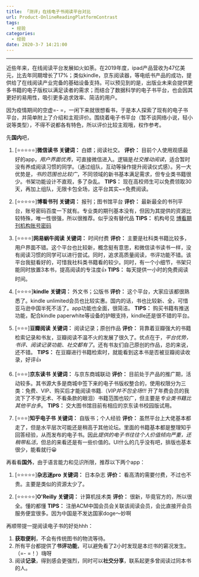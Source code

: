 ```yaml
---
title: 「测评」在线电子书阅读平台对比
url: Product-OnlineReadingPlatformContrast
tags:
  - 经验
categories:
  - 经验
date: 2020-3-7 14:21:00
---
```


* * *

近些年来，在线阅读平台发展如火如荼。在2019年度，ipad产品营收为47亿美元，比去年同期增长了17%；类似kindle，京东阅读器，等电纸书产品的成功，提供给了在线阅读产业完备的基础设备支持。可以预见到的是，出版业未来会提供更多书籍的电子版权以满足读者的需求；而结合了数据科学的电子书平台，也会因其更好的易用性，吸引更多追求效率、简洁的用户。

因为疫情期间的空虚=- =，一闲下来就很想看书，于是本人探索了现有的电子书平台，并简单附上了介绍和主观评价。围绕着电子书平台（暂不谈网络小说，轻小说等类型），不得不说都各有特色，所以评价比较主观哦，权作参考。

先**国内**吧，

1. [⭐⭐⭐⭐⭐]**微信读书**
**关键词：** 白嫖；阅读社交。
**评价：** 目前个人使用观感最好的app，*用户界面优秀*，可直接微信进入。逻辑是*社交推动阅读*，适合暂时没有养成阅读习惯的同学。（通过组队，互动等操作提升阅读仪式感）。另一大优势是，*书的范围也比较广*，不同领域的新书基本满足需求，但专业类书籍很少。书架功能设计不直观，多了杂乱。
**TIPS：** 现在高校师生可以免费领取30天，再加上组队，无限卡包全场，这平台其实~=免费阅读。

2. [⭐⭐⭐⭐⭐]**博看书刊**
**关键词：** 报刊；图书馆平台
**评价：** 最新最全的书刊平台，账号密码百度一下就有。专业类的期刊基本没有，但因为其提供的资源比较特殊，唯一性很强，所以很推荐。似乎没有替代品
**TIPS：** 机构号见 [博看期刊机构账号密码](https://www.52pojie.cn/thread-803069-1-1.html)

3. [⭐⭐⭐⭐]**网易蜗牛阅读**
**关键词：** 时间付费
**评价：** 主要是社科类书籍比较多，用户界面不错。这个平台也比较新，概念挺有意思，和微信读书读书一样，没有阅读习惯的同学可以进行尝试。同时，追求高质量阅读，书评功能不错。该平台我挺看好的，可惜我社科类书籍看的较少。同时，有一个小细节，书架只能同时放置3本书，提高阅读的专注度👍
**TIPS：** 每天提供一小时的免费阅读时间。

4. [⭐⭐⭐⭐]**kindle**
**关键词：** 外文书；公版书
**评价：** 这个平台，大家应该都很熟悉了。kindle unlimited会员也比较实惠。国内的话，书也比较新、全，可惜亚马逊中国半死不活了。app功能也全面，很简洁。
**TIPS：** 购买书籍有推送功能，配合kindle paperwhite等设备的护眼支持，kindle还是很不错的平台。

5. [⭐⭐⭐]**豆瓣阅读**
**关键词：** 阅读记录；原创作品
**评价：** 背靠着豆瓣强大的书籍检索记录和书友，豆瓣阅读不温不火的发展了很久了。优点在于，*平台优势，书评、阅读记录功能、社交都有了*。还有书友们自己原创的作品，总的来说，还不错。
**TIPS：** 在豆瓣进行书籍检索时，就能看到这本书是否被豆瓣阅读收录，好评👍

6.  [⭐⭐⭐]**京东读书**
**关键词：** 与京东商城联动
**评价：** 目前处于产品的推广期，活动较多。其书源大多是商城中签下来的电子书版权整合的，使用权限分为三类：免费、VIP、购买后才能阅读书籍.（*VIP并不包全场!!!* 开了年费会员的我流下了不学无术、不看条款的眼泪）书籍范围也较广，但主要是*专业类书籍比其他平台多*。
**TIPS：** 交大图书馆目前有相应的京东读书校园版试用。

7. [⭐⭐⭐]**知乎电子书**
**关键词：** 自版书；个人经验
**评价：** 虽然平台上大佬基本都走了，但是水平层次可能还是稍高于其他论坛。里面的书籍基本都是整理知乎回答经验，从而发布的电子书。因此*提供的电子书往往个人价值倾向严重，还稍带私活*，但总的来看还是有一些价值的。UI什么的几乎没有吧，排版也基本很少，能看就行😀

再看看**国外**，由于语言能力和见识所限，推荐以下两个app：
1.  [⭐⭐⭐⭐⭐]**杂志迷pro**
**关键词：** 日本杂志
**评价：** 看高清的需要付费，不过也不贵。主要是类似的资源太少了。

2.  [⭐⭐⭐⭐⭐]**O'Reilly**
**关键词：** 计算机技术类
**评价：** 很新，毕竟官方的，所以很全。懂的都懂
**TIPS：** 注册ACM中国会员会关联该阅读会员，会比直接开会员服务便宜很多。因为中国是不发达国家doge～妙啊


再顺带提一提阅读电子书的好处hhh：

1. **获取便利**，不会有传统图书的物流等待。
2. 所有平台都提供了**书评功能**，可以避免看了2小时发现是本烂书的窘况发生。（=- =！）嗨呀
3. 阅读**记录**，得到感会更强烈，同时可以**社交分享**，联系起更多曾阅读过同本书的人。
